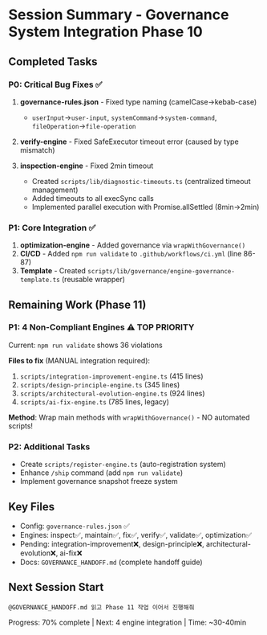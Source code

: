 # Session Summary - Governance System Integration Phase 10

## Completed Tasks

### P0: Critical Bug Fixes ✅

1. **governance-rules.json** - Fixed type naming (camelCase→kebab-case)
   - `userInput`→`user-input`, `systemCommand`→`system-command`, `fileOperation`→`file-operation`

2. **verify-engine** - Fixed SafeExecutor timeout error (caused by type mismatch)

3. **inspection-engine** - Fixed 2min timeout
   - Created `scripts/lib/diagnostic-timeouts.ts` (centralized timeout management)
   - Added timeouts to all execSync calls
   - Implemented parallel execution with Promise.allSettled (8min→2min)

### P1: Core Integration ✅

1. **optimization-engine** - Added governance via `wrapWithGovernance()`
2. **CI/CD** - Added `npm run validate` to `.github/workflows/ci.yml` (line 86-87)
3. **Template** - Created `scripts/lib/governance/engine-governance-template.ts` (reusable wrapper)

## Remaining Work (Phase 11)

### P1: 4 Non-Compliant Engines ⚠️ TOP PRIORITY

Current: `npm run validate` shows 36 violations

**Files to fix** (MANUAL integration required):

1. `scripts/integration-improvement-engine.ts` (415 lines)
2. `scripts/design-principle-engine.ts` (345 lines)
3. `scripts/architectural-evolution-engine.ts` (924 lines)
4. `scripts/ai-fix-engine.ts` (785 lines, legacy)

**Method**: Wrap main methods with `wrapWithGovernance()` - NO automated scripts!

### P2: Additional Tasks

- Create `scripts/register-engine.ts` (auto-registration system)
- Enhance `/ship` command (add `npm run validate`)
- Implement governance snapshot freeze system

## Key Files

- Config: `governance-rules.json` ✅
- Engines: inspect✅, maintain✅, fix✅, verify✅, validate✅, optimization✅
- Pending: integration-improvement❌, design-principle❌, architectural-evolution❌, ai-fix❌
- Docs: `GOVERNANCE_HANDOFF.md` (complete handoff guide)

## Next Session Start

```
@GOVERNANCE_HANDOFF.md 읽고 Phase 11 작업 이어서 진행해줘
```

Progress: 70% complete | Next: 4 engine integration | Time: ~30-40min
